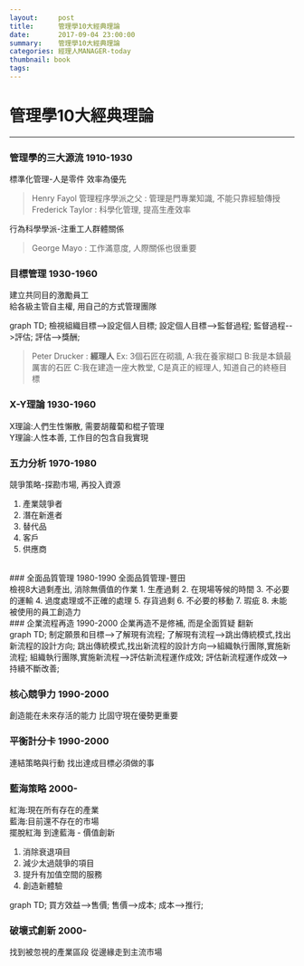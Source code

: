 ```yaml
---
layout:     post
title:      管理學10大經典理論
date:       2017-09-04 23:00:00
summary:    管理學10大經典理論
categories: 經理人MANAGER-today 
thumbnail: book
tags:
---
```


# 管理學10大經典理論
---

### 管理學的三大源流 1910-1930
標準化管理-人是零件 效率為優先
>Henry Fayol 管理程序學派之父 : 管理是門專業知識, 不能只靠經驗傳授 
 Frederick Taylor : 科學化管理, 提高生產效率


行為科學學派-注重工人群體關係
>George Mayo : 工作滿意度, 人際關係也很重要

### 目標管理 1930-1960
建立共同目的激勵員工<br> 
給各級主管自主權, 用自己的方式管理團隊
<div class="mermaid">
graph TD;
    檢視組織目標-->設定個人目標;
    設定個人目標-->監督過程;
    監督過程-->評估;
    評估-->獎酬;
</div>

>Peter Drucker : **經理人** Ex: 3個石匠在砌牆, A:我在養家糊口 B:我是本鎮最厲害的石匠 C:我在建造一座大教堂, C是真正的經理人, 知道自己的終極目標

### X-Y理論 1930-1960
X理論:人們生性懶散, 需要胡蘿蔔和棍子管理<br>
Y理論:人性本善, 工作目的包含自我實現

### 五力分析 1970-1980
競爭策略-探勘市場, 再投入資源
1. 產業競爭者
2. 潛在新進者
3. 替代品
4. 客戶
5. 供應商
<br>
### 全面品質管理 1980-1990
全面品質管理-豐田<br>
檢視8大過剩產出, 消除無價值的作業
1. 生產過剩
2. 在現場等候的時間
3. 不必要的運輸
4. 過度處理或不正確的處理
5. 存貨過剩
6. 不必要的移動
7. 瑕疵
8. 未能被使用的員工創造力
<br>
### 企業流程再造 1990-2000
企業再造不是修補, 而是全面質疑 翻新

<div class="mermaid">
graph TD;
    制定願景和目標-->了解現有流程;
    了解現有流程-->跳出傳統模式,找出新流程的設計方向;
    跳出傳統模式,找出新流程的設計方向-->組織執行團隊,實施新流程;
    組織執行團隊,實施新流程-->評估新流程運作成效;
    評估新流程運作成效-->持續不斷改善;
</div>

### 核心競爭力 1990-2000
創造能在未來存活的能力 比固守現在優勢更重要

### 平衡計分卡 1990-2000
連結策略與行動 找出達成目標必須做的事

### 藍海策略 2000-
紅海:現在所有存在的產業<br>
藍海:目前還不存在的市場<br>
擺脫紅海 到達藍海 - 價值創新
1. 消除衰退項目
2. 減少太過競爭的項目
3. 提升有加值空間的服務
4. 創造新體驗

<div class="mermaid">
graph TD;
    買方效益-->售價;
    售價-->成本;
    成本-->推行;
</div>


### 破壞式創新 2000-
找到被忽視的產業區段 從邊緣走到主流市場




